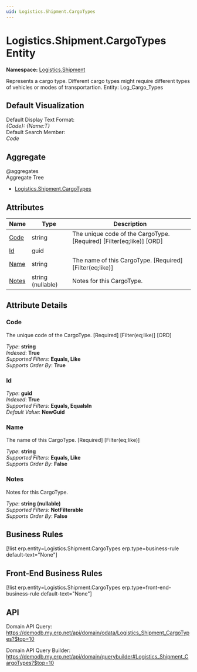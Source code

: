 ```yaml
---
uid: Logistics.Shipment.CargoTypes
---
```

# Logistics.Shipment.CargoTypes Entity

**Namespace:** [Logistics.Shipment](Logistics.Shipment.md)  

Represents a cargo type. Different cargo types might require different types of vehicles or modes of transportartion. Entity: Log_Cargo_Types

## Default Visualization
Default Display Text Format:  
_{Code}: {Name:T}_  
Default Search Member:  
_Code_  

## Aggregate
  @aggregates  
Aggregate Tree  
* [Logistics.Shipment.CargoTypes](Logistics.Shipment.CargoTypes.md)  

## Attributes

| Name | Type | Description |
| ---- | ---- | --- |
| [Code](Logistics.Shipment.CargoTypes.md#code) | string | The unique code of the CargoType. [Required] [Filter(eq;like)] [ORD] 
| [Id](Logistics.Shipment.CargoTypes.md#id) | guid |  
| [Name](Logistics.Shipment.CargoTypes.md#name) | string | The name of this CargoType. [Required] [Filter(eq;like)] 
| [Notes](Logistics.Shipment.CargoTypes.md#notes) | string (nullable) | Notes for this CargoType. 


## Attribute Details

### Code

The unique code of the CargoType. [Required] [Filter(eq;like)] [ORD]

_Type_: **string**  
_Indexed_: **True**  
_Supported Filters_: **Equals, Like**  
_Supports Order By_: **True**  

### Id

_Type_: **guid**  
_Indexed_: **True**  
_Supported Filters_: **Equals, EqualsIn**  
_Default Value_: **NewGuid**  

### Name

The name of this CargoType. [Required] [Filter(eq;like)]

_Type_: **string**  
_Supported Filters_: **Equals, Like**  
_Supports Order By_: **False**  

### Notes

Notes for this CargoType.

_Type_: **string (nullable)**  
_Supported Filters_: **NotFilterable**  
_Supports Order By_: **False**  



## Business Rules

[!list erp.entity=Logistics.Shipment.CargoTypes erp.type=business-rule default-text="None"]

## Front-End Business Rules

[!list erp.entity=Logistics.Shipment.CargoTypes erp.type=front-end-business-rule default-text="None"]

## API

Domain API Query:
<https://demodb.my.erp.net/api/domain/odata/Logistics_Shipment_CargoTypes?$top=10>

Domain API Query Builder:
<https://demodb.my.erp.net/api/domain/querybuilder#Logistics_Shipment_CargoTypes?$top=10>

